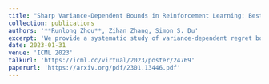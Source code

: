 ```yaml
---
title: "Sharp Variance-Dependent Bounds in Reinforcement Learning: Best of Both Worlds in Stochastic and Deterministic Environments"
collection: publications
authors: '**Runlong Zhou**, Zihan Zhang, Simon S. Du'
excerpt: 'We provide a systematic study of variance-dependent regret bounds of model-based and model-free reinforcement learning for tabular MDPs. The proposed model-based algorithm is both optimal for stochastic and deterministic MDPs.'
date: 2023-01-31
venue: 'ICML 2023'
talkurl: 'https://icml.cc/virtual/2023/poster/24769'
paperurl: 'https://arxiv.org/pdf/2301.13446.pdf'
---
```

